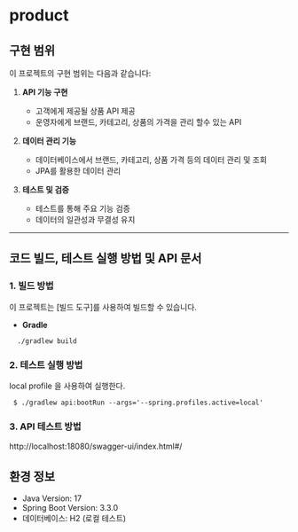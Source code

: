 # product

## 구현 범위
이 프로젝트의 구현 범위는 다음과 같습니다:

1. **API 기능 구현**  
   - 고객에게 제공될 상품 API 제공
   - 운영자에게 브랜드, 카테고리, 상품의 가격을 관리 할수 있는 API

2. **데이터 관리 기능**  
   - 데이터베이스에서 브랜드, 카테고리, 상품 가격 등의 데이터 관리 및 조회
   - JPA를 활용한 데이터 관리

3. **테스트 및 검증**  
   - 테스트를 통해 주요 기능 검증
   - 데이터의 일관성과 무결성 유지
---

## 코드 빌드, 테스트 실행 방법 및 API 문서

### 1. 빌드 방법
이 프로젝트는 [빌드 도구]를 사용하여 빌드할 수 있습니다.

- **Gradle**
```shell
  ./gradlew build
```
### 2. 테스트 실행 방법
local profile 을 사용하여 실행한다.
```shell
 $ ./gradlew api:bootRun --args='--spring.profiles.active=local'
```
### 3. API 테스트 방법
http://localhost:18080/swagger-ui/index.html#/


## 환경 정보 
- Java Version: 17
- Spring Boot Version: 3.3.0
- 데이터베이스: H2 (로컬 테스트)
